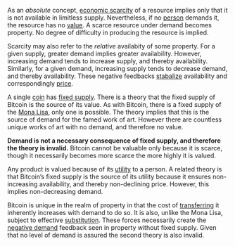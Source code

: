 As an *absolute* concept, [economic scarcity](https://en.m.wikipedia.org/wiki/Scarcity) of a resource implies only that it is not available in limitless supply. Nevertheless, if no [person](Glossary#person) demands it, the resource has no [value](Glossary#value). A scarce resource under demand becomes property. No degree of difficulty in producing the resource is implied.

Scarcity may also refer to the *relative* availabity of some property. For a given supply, greater demand implies greater availability. However, increasing demand tends to increase supply, and thereby availability. Similarly, for a given demand, increasing supply tends to decrease demand, and thereby availability. These negative feedbacks [stabalize](Stability-Property) availability and correspondingly [price](Glossary#price).

A single [coin](Glossary#coin) has [fixed supply](Inflation-Fallacy). There is a theory that the fixed supply of Bitcoin is the source of its value. As with Bitcoin, there is a fixed supply of the [Mona Lisa](https://en.m.wikipedia.org/wiki/Mona_Lisa), only one is possible. The theory implies that this is the source of demand for the famed work of art. However there are countless unique works of art with no demand, and therefore no value.

**Demand is not a necessary consequence of fixed supply, and therefore the theory is invalid.** Bitcoin cannot be valuable only because it is scarce, though it necessarily becomes more scarce the more highly it is valued.

Any product is valued because of its [utility](Glossary#utility) to a person. A related theory is that Bitcoin’s fixed supply is the source of its utility because it ensures non-increasing availability, and thereby non-declining price. However, this implies non-decreasing demand.

Bitcoin is unique in the realm of property in that the cost of [transferring](Glossary#exchange) it inherently increases with demand to do so. It is also, unlike the Mona Lisa, subject to effective [substitution](Substitution-Principle). These forces necessarily create the [negative demand](Lunar-Fallacy) feedback seen in property without fixed supply. Given that no level of demand is assured the second theory is also invalid.